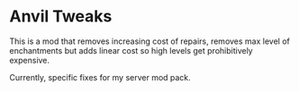 # Anvil Tweaks

This is a mod that removes increasing cost of repairs, removes max level of enchantments but adds linear cost so high levels get prohibitively expensive.

Currently, specific fixes for my server mod pack.
